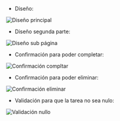- Diseño:

![Diseño principal](https://user-images.githubusercontent.com/88155850/166946985-4097fcd8-de18-4b20-89ad-97e0897b6d4f.png)

- Diseño segunda parte:

 ![Diseño sub página](https://user-images.githubusercontent.com/88155850/166947218-083fb3a3-a478-44df-8bc3-b1dcdc33d84f.png)

- Confirmación para poder completar:

![Confirmación compltar](https://user-images.githubusercontent.com/88155850/166947431-a8ddc529-dd4b-448c-9f59-d2e419240a7d.png)

- Confirmación para poder eliminar:

![Confirmación eliminar](https://user-images.githubusercontent.com/88155850/166947514-f0421cb6-3e93-4416-b0dd-ab1244fd647b.png)

- Validación para que la tarea no sea nulo:

![Validación nullo](https://user-images.githubusercontent.com/88155850/166947620-74159602-59f9-4155-86cf-b52a490f5875.png)
